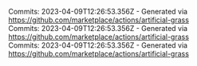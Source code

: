 Commits: 2023-04-09T12:26:53.356Z - Generated via https://github.com/marketplace/actions/artificial-grass
<br>
Commits: 2023-04-09T12:26:53.356Z - Generated via https://github.com/marketplace/actions/artificial-grass
<br>
Commits: 2023-04-09T12:26:53.356Z - Generated via https://github.com/marketplace/actions/artificial-grass
<br>

